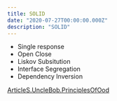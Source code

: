 ```yaml
---
title: SOLID
date: "2020-07-27T00:00:00.000Z"
description: "SOLID"
---
```


- Single response
- Open Close
- Liskov Subsitution
- Interface Segregation
- Dependency Inversion

[ArticleS.UncleBob.PrinciplesOfOod](http://www.butunclebob.com/ArticleS.UncleBob.PrinciplesOfOod)
